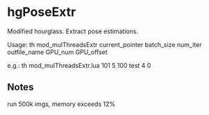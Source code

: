 # hgPoseExtr
Modified hourglass. Extract pose estimations.

Usage: th mod_mulThreadsExtr current_pointer batch_size num_iter outfile_name GPU_num GPU_offset

e.g.:  th mod_mulThreadsExtr.lua 101 5 100 test 4 0

## Notes
run 500k imgs, memory exceeds 12%
